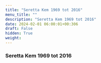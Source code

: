 ```yaml
---
title: "Seretta Kem 1969 tot 2016"
menu_title: ""
description: "Seretta Kem 1969 tot 2016"
date: 2024-02-01 06:00:01+00:306
draft: False
hidden: True
weight:
---
```

### Seretta Kem 1969 tot 2016


